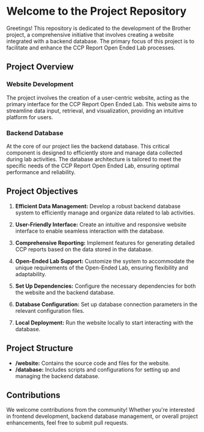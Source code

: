 # Welcome to the  Project Repository

Greetings! This repository is dedicated to the development of the Brother project, a comprehensive initiative that involves creating a website integrated with a backend database. The primary focus of this project is to facilitate and enhance the CCP Report Open Ended Lab processes.

## Project Overview

### Website Development

The project involves the creation of a user-centric website, acting as the primary interface for the CCP Report Open Ended Lab. This website aims to streamline data input, retrieval, and visualization, providing an intuitive platform for users.

### Backend Database

At the core of our project lies the backend database. This critical component is designed to efficiently store and manage data collected during lab activities. The database architecture is tailored to meet the specific needs of the CCP Report Open Ended Lab, ensuring optimal performance and reliability.

## Project Objectives

1. **Efficient Data Management:** Develop a robust backend database system to efficiently manage and organize data related to lab activities.

2. **User-Friendly Interface:** Create an intuitive and responsive website interface to enable seamless interaction with the database.

3. **Comprehensive Reporting:** Implement features for generating detailed CCP reports based on the data stored in the database.

4. **Open-Ended Lab Support:** Customize the system to accommodate the unique requirements of the Open-Ended Lab, ensuring flexibility and adaptability.


2. **Set Up Dependencies:**
   Configure the necessary dependencies for both the website and the backend database.

3. **Database Configuration:**
   Set up database connection parameters in the relevant configuration files.

4. **Local Deployment:**
   Run the website locally to start interacting with the database.

## Project Structure

- **/website:** Contains the source code and files for the website.
- **/database:** Includes scripts and configurations for setting up and managing the backend database.

## Contributions

We welcome contributions from the community! Whether you're interested in frontend development, backend database management, or overall project enhancements, feel free to submit pull requests.
